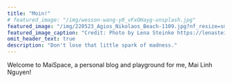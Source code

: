 ```yaml
---
title: "Moin!"
# featured_image: "/img/wesson-wang-y0_vFxOHayg-unsplash.jpg"
featured_image: "/img/220523_Agios_Nikolaos_Beach-1109.jpg?nf_resize=smartcrop&w=300&h=300"
featured_image_caption: "Credit: Photo by Lena Steinke https://lenasteinke.pic-time.com/-crete/gallery"
omit_header_text: true
description: "Don't lose that little spark of madness."
---
```


Welcome to MaiSpace, a personal blog and playground for me, Mai Linh Nguyen!